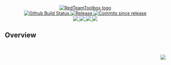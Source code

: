 <!-- markdownlint-disable -->
<p align="center">
    <a href="https://github.com/RedTeamToolbox/">
        <img src="https://cdn.wolfsoftware.com/assets/images/github/organisations/redteamtoolbox/black-and-white-circle-256.png" alt="RedTeamToolbox logo" />
    </a>
    <br />
    <a href="https://github.com/RedTeamToolbox/tld-scanner/actions/workflows/cicd-pipeline.yml">
        <img src="https://img.shields.io/github/actions/workflow/status/RedTeamToolbox/tld-scanner/cicd-pipeline.yml?branch=master&label=cicd%20pipeline&style=for-the-badge" alt="Github Build Status" />
    </a>
    <a href="https://github.com/RedTeamToolbox/tld-scanner/releases/latest">
        <img src="https://img.shields.io/github/v/release/RedTeamToolbox/tld-scanner?color=blue&label=Latest%20Release&style=for-the-badge" alt="Release">
    </a>
    <a href="https://github.com/RedTeamToolbox/tld-scanner/releases/latest">
        <img src="https://img.shields.io/github/commits-since/RedTeamToolbox/tld-scanner/latest.svg?color=blue&style=for-the-badge" alt="Commits since release">
    </a>
    <br />
    <a href="https://github.com/RedTeamToolbox/tld-scanner/blob/master/.github/CODE_OF_CONDUCT.md">
        <img src="https://img.shields.io/badge/Code%20of%20Conduct-blue?style=for-the-badge" />
    </a>
    <a href="https://github.com/RedTeamToolbox/tld-scanner/blob/master/.github/CONTRIBUTING.md">
        <img src="https://img.shields.io/badge/Contributing-blue?style=for-the-badge" />
    </a>
    <a href="https://github.com/RedTeamToolbox/tld-scanner/blob/master/.github/SECURITY.md">
        <img src="https://img.shields.io/badge/Report%20Security%20Concern-blue?style=for-the-badge" />
    </a>
    <a href="https://github.com/RedTeamToolbox/tld-scanner/issues">
        <img src="https://img.shields.io/badge/Get%20Support-blue?style=for-the-badge" />
    </a>
</p>

## Overview

<br />
<p align="right"><a href="https://wolfsoftware.com/"><img src="https://img.shields.io/badge/Created%20by%20Wolf%20on%20behalf%20of%20Wolf%20Software-blue?style=for-the-badge" /></a></p>
